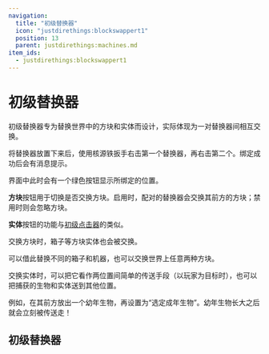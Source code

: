 ```yaml
---
navigation:
  title: "初级替换器"
  icon: "justdirethings:blockswappert1"
  position: 13
  parent: justdirethings:machines.md
item_ids:
  - justdirethings:blockswappert1
---
```


# 初级替换器

初级替换器专为替换世界中的方块和实体而设计，实际体现为一对替换器间相互交换。

将替换器放置下来后，使用核源铁扳手右击第一个替换器，再右击第二个。绑定成功后会有消息提示。

界面中此时会有一个绿色按钮显示所绑定的位置。

**方块**按钮用于切换是否交换方块。启用时，配对的替换器会交换其前方的方块；禁用时则会忽略方块。

**实体**按钮的功能与[初级点击器](./mach_clickert1.md)的类似。

交换方块时，箱子等方块实体也会被交换。

可以借此替换不同的箱子和机器，也可以交换世界上任意两种方块。

交换实体时，可以把它看作两位置间简单的传送手段（以玩家为目标时），也可以把捕获的生物和实体送到其他位置。

例如，在其前方放出一个幼年生物，再设置为“选定成年生物”。幼年生物长大之后就会立刻被传送走！

## 初级替换器



<Recipe id="justdirethings:blockswappert1" />

